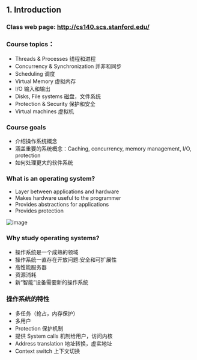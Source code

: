 ## 1. Introduction

### Class web page: http://cs140.scs.stanford.edu/

### Course topics：
* Threads & Processes 线程和进程
* Concurrency & Synchronization 并非和同步
* Scheduling 调度
* Virtual Memory 虚拟内存
* I/O  输入和输出
* Disks, File systems  磁盘，文件系统
* Protection & Security 保护和安全
* Virtual machines 虚拟机

### Course goals
* 介绍操作系统概念
* 涵盖重要的系统概念：Caching, concurrency, memory management, I/O, protection
* 如何处理更大的软件系统

### What is an operating system?
* Layer between applications and hardware
* Makes hardware useful to the programmer
* Provides abstractions for applications
* Provides protection

![image](https://user-images.githubusercontent.com/7018329/132988826-e2ade9b3-49f5-4a74-a0ea-a494400d8569.png)

### Why study operating systems?
* 操作系统是一个成熟的领域
* 操作系统一直存在开放问题:安全和可扩展性
* 高性能服务器
* 资源消耗
* 新“智能”设备需要新的操作系统

### 操作系统的特性
* 多任务（抢占，内存保护）
* 多用户
* Protection 保护机制
* 提供 System calls 机制给用户，访问内核
* Address translation 地址转换，虚实地址
* Context switch 上下文切换
